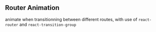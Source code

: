 ## Router Animation

animate when transitionning between different routes, with use of `react-router` and `react-transition-group`
